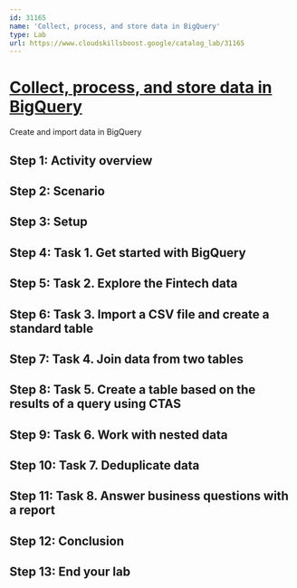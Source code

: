 ```yaml
---
id: 31165
name: 'Collect, process, and store data in BigQuery'
type: Lab
url: https://www.cloudskillsboost.google/catalog_lab/31165
---
```


# [Collect, process, and store data in BigQuery](https://www.cloudskillsboost.google/catalog_lab/31165)

Create and import data in BigQuery

## Step 1: Activity overview

## Step 2: Scenario

## Step 3: Setup

## Step 4: Task 1. Get started with BigQuery

## Step 5: Task 2. Explore the Fintech data

## Step 6: Task 3. Import a CSV file and create a standard table

## Step 7: Task 4. Join data from two tables

## Step 8: Task 5. Create a table based on the results of a query using CTAS

## Step 9: Task 6. Work with nested data

## Step 10: Task 7. Deduplicate data

## Step 11: Task 8. Answer business questions with a report

## Step 12: Conclusion

## Step 13: End your lab
